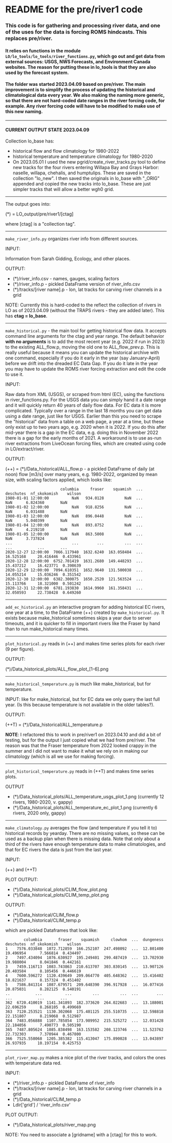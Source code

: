 # README for the pre/river1 code

### This code is for gathering and processing river data, and one of the uses for the data is forcing ROMS hindcasts. This replaces pre/river.

#### It relies on functions in the module `LO/lo_tools/lo_tools/river_functions.py`, which go out and get data from external sources: USGS, NWS Forecasts, and Environment Canada websites.  The reason for putting these in lo_tools is that they are also used by the forecast system.

#### The folder was started 2023.04.09 based on pre/river. The main improvement is to simplify the process of updating the historical and climatological data every year. We also making the naming more generic, so that there are not hard-coded date ranges in the river forcing code, for example. Any river forcing code will have to be modified to make use of this new naming.

---

#### CURRENT OUTPUT STATE 2023.04.09
Collection lo_base has:
- historical flow and  flow climatology for 1980-2022
- historical temperature and temperature climatology for 1980-2020
- On 2023.05.01 I used the new pgrid/create_river_tracks.py tool to define new tracks for the four rivers entering Willapa Bay and Grays Harbor: naselle, willapa, chehalis, and humptulips. These are saved in the collection "lo_new". I then saved the originals in lo_base with "_ORIG" appended and copied the new tracks into lo_base. These are just simpler tracks that will allow a better wgh0 grid.

---

The output goes into:

(*) = LO_output/pre/river1/[ctag]

where [ctag] is a "collection tag".

---

`make_river_info.py` organizes river info from different sources.

INPUT:

Information from Sarah Gidding, Ecology, and other places.

OUTPUT:

- (*)/river_info.csv - names, gauges, scaling factors
- (*)/river_info.p - pickled DataFrame version of river_info.csv
- (*)/tracks/[river name].p - lon, lat tracks for carving river channels in a grid

NOTE: Currently this is hard-coded to the reflect the collection of rivers in LO as of 2023.04.09 (without the TRAPS rivers - they are added later). This has **ctag = lo_base**.

---

`make_historical.py` - the main tool for getting historical flow data. It accepts command line arguments for the ctag and year range. The default behavior **with no arguments** is to add the most recent year (e.g. 2022 if run in 2023) to the existing ALL_flow.p, moving the old one to ALL_flow_prev.p. This is really useful because it means you can update the historical archive with one command, especially if you do it early in the year (say January-April) before we drift into the dreaded EC Data Gap. If you do it late in the year you may have to update the ROMS river forcing extraction and edit the code to use it.

INPUT:

Raw data from XML (USGS), or scraped from html (EC), using the functions in river_functions.py.  For the USGS data you can simply hand it a date range and it will quickly return 40 years of daily flow data.  For EC data it is more complicated.  Typically over a range in the last 18 months you can get data using a date range, just like for USGS.  Earlier than this you need to scrape the "historical" data from a table on a web page, a year at a time, but these only exist up to two years ago, e.g. 2020 when it is 2022. If you do this after mid-year there is a gap in the EC data, e.g. doing this in November 2022 there is a gap for the early months of 2021. A workaround is to use as-run river extractions from LiveOcean forcing files, which are created using code in LO/extract/river.

OUTPUT:

(++) = (*)/Data_historical/ALL_flow.p - a pickled DataFrame of daily (at noon) flow [m3/s] over many years, e.g. 1980-2022, organized by mean size, with scaling factors applied, which looks like:

```
                        columbia     fraser    squamish  ...  deschutes  nf_skokomish    wilson
1980-01-01 12:00:00          NaN   934.0128         NaN  ...        NaN      6.824360       NaN
1980-01-02 12:00:00          NaN   918.8256         NaN  ...        NaN      6.031488       NaN
1980-01-03 12:00:00          NaN   896.0448         NaN  ...        NaN      5.040399       NaN
1980-01-04 12:00:00          NaN   893.8752         NaN  ...        NaN      4.219210       NaN
1980-01-05 12:00:00          NaN   863.5008         NaN  ...        NaN      3.737824       NaN
...                          ...        ...         ...  ...        ...           ...       ...
2020-12-27 12:00:00  7066.117940  1632.6240  163.058484  ...  16.525168     20.416446  0.433961
2020-12-28 12:00:00  6752.701419  1631.2680  149.448293  ...  15.437212     16.423771  0.398639
2020-12-29 12:00:00  7094.610351  1652.9640  131.500038  ...  14.055214     15.036246  0.351542
2020-12-30 12:00:00  6382.300075  1650.2520  121.563524  ...  15.113766     18.321000  0.501242
2020-12-31 12:00:00  6781.193830  1614.9960  161.358431  ...  32.050593     22.738428  0.649260
```

---

`add_ec_historical.py` an interactive program for adding historical EC rivers, one year at a time, to the DataFrame (++) created by `make_historical.py`.  It exists because make_historical sometimes skips a year due to server timeouts, and it is quicker to fill in important rivers like the Fraser by hand than to run make_historical many times.

---

`plot_historical.py` reads in (++) and makes time series plots for each river (9 per figure).

OUTPUT:

(*)/Data_historical_plots/ALL_flow_plot_[1-6].png

---

`make_historical_temperature.py`  is much like make_historical, but for temperature.

INPUT: like for make_historical, but for EC data we only query the last full year. (Is this because temperature is not available in the older tables?).

OUTPUT:

(++T) = (*)/Data_historical/ALL_temperature.p

**NOTE**: I refactored this to work in pre/river1 on 2023.04.10 and did a bit of testing, but for the output I just copied what we had from pre/river. The reason was that the Fraser temperature from 2022 looked crappy in the summer and I did not want to make it what we rely on in making our climatology (which is all we use for making forcing).

---

`plot_historical_temperature.py` reads in (++T) and makes time series plots.

OUTPUT

- (*)/Data_historical_plots/ALL_temperature_usgs_plot_1.png (currently 12 rivers, 1980-2020, v. gappy)
- (*)/Data_historical_plots/ALL_temperature_ec_plot_1.png (currently 6 rivers, 2020 only, gappy)

---

`make_climatology.py` averages the flow (and temperature if you tell it to) historical records by yearday.  There are no missing values, so these can be used as a backup plan when there is missing data.  Note that only about a third of the rivers have enough temperature data to make climatologies, and that for EC rivers the data is just from the last year.

INPUT:

(++) and (++T)

PLOT OUTPUT:

- (*)/Data_historical_plots/CLIM_flow_plot.png
- (*)/Data_historical_plots/CLIM_temp_plot.png

OUTPUT:

- (*)/Data_historical/CLIM_flow.p
- (*)/Data_historical/CLIM_temp.p

which are pickled Dataframes that look like:

```
        columbia       fraser    squamish     clowhom  ...  dungeness  deschutes  nf_skokomish    wilson
1    7576.033848  1072.712859  166.252107  247.498092  ...  12.801400  19.496954      7.566814  0.434497
2    7497.434094  1076.630927  195.249401  299.487419  ...  13.702930  19.988004      8.041846  0.442161
3    7459.116713  1083.743863  210.613707  303.830145  ...  13.907126  20.403584      8.105456  0.446619
4    7600.596272  1120.439649  209.064770  405.648362  ...  15.416402  18.821637      8.157324  0.451402
5    7586.841314  1087.679571  209.648390  396.917928  ...  16.077416  20.875031      8.282125  0.540191
..           ...          ...         ...         ...  ...        ...        ...           ...       ...
362  6720.410019  1141.341893  182.373620  264.022683  ...  13.188001  22.696259      8.268105  0.499669
363  7120.253521  1130.302068  175.401125  255.510735  ...  12.598818  22.151807      8.219068  0.512987
364  7483.056888  1107.785854  173.989952  215.525272  ...  12.031428  22.184056      7.490773  0.505190
365  7487.805624  1085.838498  163.153582  208.123746  ...  11.523762  22.732303      7.370944  0.467800
366  7525.558068  1205.385382  115.413047  175.890028  ...  13.043897  26.937935     10.197154  0.425753
```

---

`plot_river_map.py` makes a nice plot of the river tracks, and colors the ones with temperature data red.

INPUT:
- (*)/river_info.p - pickled DataFrame of river_info
- (*)/tracks/[river name].p - lon, lat tracks for carving river channels in a grid
- (*)/Data_historical/CLIM_temp.p
- Ldir['grid'] / 'river_info.csv'

PLOT OUTPUT:
- (*)/Data_historical_plots/river_map.png

NOTE: You need to associate a [gridname] with a [ctag] for this to work.
